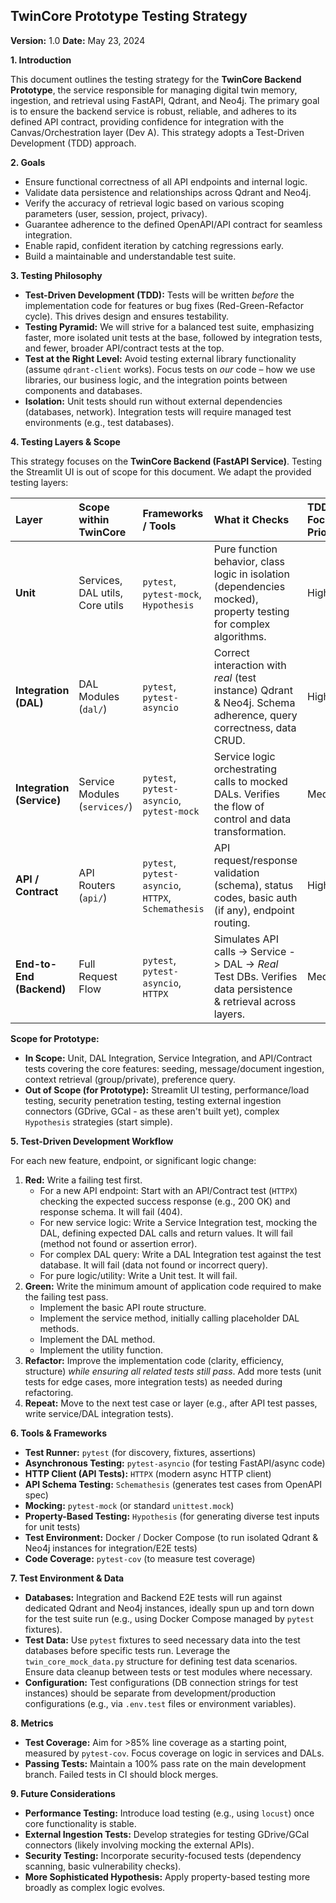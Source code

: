 ## TwinCore Prototype Testing Strategy

**Version:** 1.0
**Date:** May 23, 2024

**1. Introduction**

This document outlines the testing strategy for the **TwinCore Backend Prototype**, the service responsible for managing digital twin memory, ingestion, and retrieval using FastAPI, Qdrant, and Neo4j. The primary goal is to ensure the backend service is robust, reliable, and adheres to its defined API contract, providing confidence for integration with the Canvas/Orchestration layer (Dev A). This strategy adopts a Test-Driven Development (TDD) approach.

**2. Goals**

*   Ensure functional correctness of all API endpoints and internal logic.
*   Validate data persistence and relationships across Qdrant and Neo4j.
*   Verify the accuracy of retrieval logic based on various scoping parameters (user, session, project, privacy).
*   Guarantee adherence to the defined OpenAPI/API contract for seamless integration.
*   Enable rapid, confident iteration by catching regressions early.
*   Build a maintainable and understandable test suite.

**3. Testing Philosophy**

*   **Test-Driven Development (TDD):** Tests will be written *before* the implementation code for features or bug fixes (Red-Green-Refactor cycle). This drives design and ensures testability.
*   **Testing Pyramid:** We will strive for a balanced test suite, emphasizing faster, more isolated unit tests at the base, followed by integration tests, and fewer, broader API/contract tests at the top.
*   **Test at the Right Level:** Avoid testing external library functionality (assume `qdrant-client` works). Focus tests on *our* code – how we use libraries, our business logic, and the integration points between components and databases.
*   **Isolation:** Unit tests should run without external dependencies (databases, network). Integration tests will require managed test environments (e.g., test databases).

**4. Testing Layers & Scope**

This strategy focuses on the **TwinCore Backend (FastAPI Service)**. Testing the Streamlit UI is out of scope for this document. We adapt the provided testing layers:

| Layer                 | Scope within TwinCore           | Frameworks / Tools                                      | What it Checks                                                                                                 | TDD Focus Priority |
| :-------------------- | :------------------------------ | :------------------------------------------------------ | :------------------------------------------------------------------------------------------------------------- | :----------------- |
| **Unit**              | Services, DAL utils, Core utils | `pytest`, `pytest-mock`, `Hypothesis`                   | Pure function behavior, class logic in isolation (dependencies mocked), property testing for complex algorithms. | High               |
| **Integration (DAL)** | DAL Modules (`dal/`)            | `pytest`, `pytest-asyncio`                              | Correct interaction with *real* (test instance) Qdrant & Neo4j. Schema adherence, query correctness, data CRUD. | High               |
| **Integration (Service)** | Service Modules (`services/`) | `pytest`, `pytest-asyncio`, `pytest-mock`               | Service logic orchestrating calls to mocked DALs. Verifies the flow of control and data transformation.          | Medium             |
| **API / Contract**    | API Routers (`api/`)            | `pytest`, `pytest-asyncio`, `HTTPX`, `Schemathesis`     | API request/response validation (schema), status codes, basic auth (if any), endpoint routing.                   | High               |
| **End-to-End (Backend)** | Full Request Flow             | `pytest`, `pytest-asyncio`, `HTTPX`                     | Simulates API calls -> Service -> DAL -> *Real* Test DBs. Verifies data persistence & retrieval across layers. | Medium             |

**Scope for Prototype:**

*   **In Scope:** Unit, DAL Integration, Service Integration, and API/Contract tests covering the core features: seeding, message/document ingestion, context retrieval (group/private), preference query.
*   **Out of Scope (for Prototype):** Streamlit UI testing, performance/load testing, security penetration testing, testing external ingestion connectors (GDrive, GCal - as these aren't built yet), complex `Hypothesis` strategies (start simple).

**5. Test-Driven Development Workflow**

For each new feature, endpoint, or significant logic change:

1.  **Red:** Write a failing test first.
    *   For a new API endpoint: Start with an API/Contract test (`HTTPX`) checking the expected success response (e.g., 200 OK) and response schema. It will fail (404).
    *   For new service logic: Write a Service Integration test, mocking the DAL, defining expected DAL calls and return values. It will fail (method not found or assertion error).
    *   For complex DAL query: Write a DAL Integration test against the test database. It will fail (data not found or incorrect query).
    *   For pure logic/utility: Write a Unit test. It will fail.
2.  **Green:** Write the minimum amount of application code required to make the failing test pass.
    *   Implement the basic API route structure.
    *   Implement the service method, initially calling placeholder DAL methods.
    *   Implement the DAL method.
    *   Implement the utility function.
3.  **Refactor:** Improve the implementation code (clarity, efficiency, structure) *while ensuring all related tests still pass*. Add more tests (unit tests for edge cases, more integration tests) as needed during refactoring.
4.  **Repeat:** Move to the next test case or layer (e.g., after API test passes, write service/DAL integration tests).

**6. Tools & Frameworks**

*   **Test Runner:** `pytest` (for discovery, fixtures, assertions)
*   **Asynchronous Testing:** `pytest-asyncio` (for testing FastAPI/async code)
*   **HTTP Client (API Tests):** `HTTPX` (modern async HTTP client)
*   **API Schema Testing:** `Schemathesis` (generates test cases from OpenAPI spec)
*   **Mocking:** `pytest-mock` (or standard `unittest.mock`)
*   **Property-Based Testing:** `Hypothesis` (for generating diverse test inputs for unit tests)
*   **Test Environment:** Docker / Docker Compose (to run isolated Qdrant & Neo4j instances for integration/E2E tests)
*   **Code Coverage:** `pytest-cov` (to measure test coverage)

**7. Test Environment & Data**

*   **Databases:** Integration and Backend E2E tests will run against dedicated Qdrant and Neo4j instances, ideally spun up and torn down for the test suite run (e.g., using Docker Compose managed by `pytest` fixtures).
*   **Test Data:** Use `pytest` fixtures to seed necessary data into the test databases before specific tests run. Leverage the `twin_core_mock_data.py` structure for defining test data scenarios. Ensure data cleanup between tests or test modules where necessary.
*   **Configuration:** Test configurations (DB connection strings for test instances) should be separate from development/production configurations (e.g., via `.env.test` files or environment variables).

**8. Metrics**

*   **Test Coverage:** Aim for >85% line coverage as a starting point, measured by `pytest-cov`. Focus coverage on logic in services and DALs.
*   **Passing Tests:** Maintain a 100% pass rate on the main development branch. Failed tests in CI should block merges.

**9. Future Considerations**

*   **Performance Testing:** Introduce load testing (e.g., using `locust`) once core functionality is stable.
*   **External Ingestion Tests:** Develop strategies for testing GDrive/GCal connectors (likely involving mocking the external APIs).
*   **Security Testing:** Incorporate security-focused tests (dependency scanning, basic vulnerability checks).
*   **More Sophisticated Hypothesis:** Apply property-based testing more broadly as complex logic evolves.